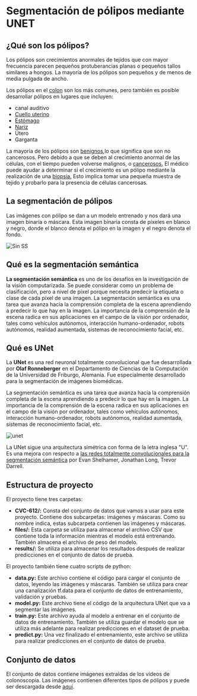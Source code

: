 # Segmentación de pólipos mediante UNET 

## ¿Qué son los pólipos?

Los pólipos son crecimientos anormales de tejidos que con mayor frecuencia parecen pequeños protuberancias planas o pequeños tallos similares a hongos. La mayoría de los pólipos son pequeños y de menos de media pulgada de ancho.

Los pólipos en el [colon](https://www.healthline.com/health/colorectal-polyps) son los más comunes, pero también es posible desarrollar pólipos en lugares que incluyen:

- canal auditivo
- [Cuello uterino](https://www.healthline.com/health/cervical-polyps)
- [Estómago](https://www.healthline.com/health/gastric-cancer)
- [Nariz](https://www.healthline.com/health/nasal-polyps)
- Útero
- Garganta

La mayoría de los pólipos son [benignos,](https://www.healthline.com/health/benign)lo que significa que son no cancerosos. Pero debido a que se deben al crecimiento anormal de las células, con el tiempo pueden volverse malignos, o [cancerosos.](https://www.healthline.com/health/cancer) El médico puede ayudar a determinar si el crecimiento es un pólipo mediante la realización de una [biopsia.](https://www.healthline.com/health/biopsy-polyps) Esto implica tomar una pequeña muestra de tejido y probarlo para la presencia de células cancerosas.



## **La segmentación de pólipos**

Las imágenes con pólipo se dan a un modelo entrenado y nos dará una imagen binaria o máscara. Esta imagen binaria consta de píxeles en blanco y negro, donde el blanco denota el pólipo en la imagen y el negro denota el fondo.

![Sin SS](https://user-images.githubusercontent.com/34296084/110796091-94754600-8245-11eb-8a44-d03820478892.png)

## Qué es la segmentación semántica

**La segmentación semántica** es uno de los desafíos en la investigación de la visión computarizada. Se puede considerar como un problema de clasificación, pero a nivel de píxel porque necesita predecir la etiqueta o clase de cada píxel de una imagen.
La segmentación semántica es una tarea que avanza hacia la comprensión completa de la escena aprendiendo a predecir lo que hay en la imagen. La importancia de la comprensión de la escena radica en sus aplicaciones en el campo de la visión por ordenador, tales como vehículos autónomos, interacción humano-ordenador, robots autónomos, realidad aumentada, sistemas de reconocimiento facial, etc.


## Qué es UNet

La **UNet** es una red neuronal totalmente convolucional que fue desarrollada por **Olaf Ronneberger** en el Departamento de Ciencias de la Computación de la Universidad de Friburgo, Alemania. Fue especialmente desarrollado para la segmentación de imágenes biomédicas.


La segmentación semántica es una tarea que avanza hacia la comprensión completa de la escena aprendiendo a predecir lo que hay en la imagen. La importancia de la comprensión de la escena radica en sus aplicaciones en el campo de la visión por ordenador, tales como vehículos autónomos, interacción humano-ordenador, robots autónomos, realidad aumentada, sistemas de reconocimiento facial, etc.

![unet](https://user-images.githubusercontent.com/34296084/110797935-a657e880-8247-11eb-9e69-abf36a15bfcf.png)

La UNet sigue una arquitectura simétrica con forma de la letra inglesa "U". Es una mejora con respecto a [las redes totalmente convolucionales para la segmentación semántica](https://arxiv.org/pdf/1605.06211.pdf) por Evan Shelhamer, Jonathan Long, Trevor Darrell.

## Estructura de proyecto

El proyecto tiene tres carpetas:

- **CVC-612/:** Consta del conjunto de datos que vamos a usar para este proyecto. Contiene dos subcarpetas: imágenes y máscaras. Como su nombre indica, estas subcarpeta contienen las imágenes y máscaras.
-  **files/:** Esta carpeta se utiliza para almacenar el archivo CSV que contiene toda la información mientras el modelo está entrenando. También almacena el archivo de peso del modelo.
- **results/:** Se utiliza para almacenar los resultados después de realizar predicciones en el conjunto de datos de prueba.

El proyecto también tiene cuatro scripts de python:

- **data.py:** Este archivo contiene el código para cargar el conjunto de datos, leyendo las imágenes y máscaras. También se utiliza para crear una canalización tf.data para el conjunto de datos de entrenamiento, validación y pruebas.
- **model.py:** Este archivo tiene el código de la arquitectura UNet que va a segmentar las imágenes.
- **train.py:** Este archivo ayuda al modelo a entrenar en el conjunto de datos de entrenamiento. También se utiliza guardar el modelo que se utiliza más adelante para realizar predicciones en el dataset de prueba.
- **predict.py:** Una vez finalizado el entrenamiento, este archivo se utiliza para realizar predicciones en el conjunto de datos de prueba.

## Conjunto de datos

El conjunto de datos contiene imágenes extraídas de los vídeos de colonoscopia. Las imágenes contienen diferentes tipos de pólipos y puede ser descargada desde [aquí](https://polyp.grand-challenge.org/CVCClinicDB/).

